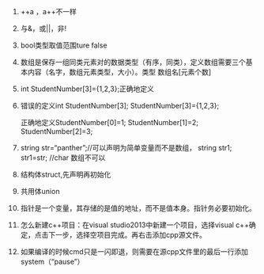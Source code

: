 1. ++a ，a++不一样
2. 与&，或||，非!
3. bool类型取值范围ture false
4. 数组是保存一组同类元素对的数据类型（有序，同类），定义数组需要三个基本内容（名字，数组元素类型，大小）。类型  数组名[元素个数]
5. int StudentNumber[3]={1,2,3};正确地定义

6. 错误的定义int StudentNumber[3];
StudentNumber[3]={1,2,3};

   正确地定义StudentNumber[0]=1;
      StudentNumber[1]=2;
      StudentNumber[2]=3;
7. string str=“panther”;//可以声明为简单变量而不是数组，         string str1;  
str1=str;  //char 数组不可以
8. 结构体struct,先声明再初始化
9. 共用体union
10. 指针是一个变量，其存储的是值的地址，而不是值本身。指针务必要初始化。
11. 怎么新建c++项目：在visual studio2013中新建一个项目，选择visual c++确定，点击下一步，选择空项目完成。再右击添加cpp源文件。
12. 如果编译的时候cmd只是一闪即退，则需要在源cpp文件里的最后一行添加system（“pause”）


